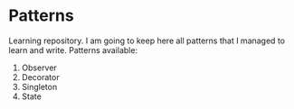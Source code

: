 # Patterns
Learning repository. I am going to keep here all patterns that I managed to learn and write.
Patterns available:
1) Observer
2) Decorator
3) Singleton
4) State